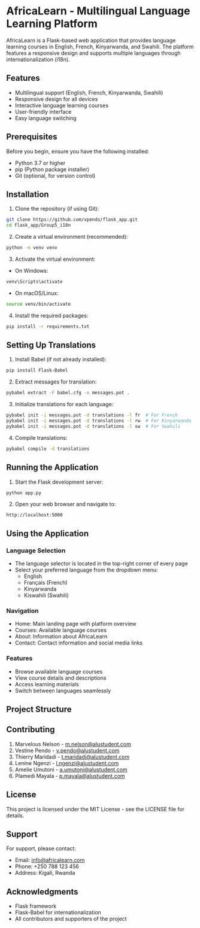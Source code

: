 # AfricaLearn - Multilingual Language Learning Platform

AfricaLearn is a Flask-based web application that provides language learning courses in English, French, Kinyarwanda, and Swahili. The platform features a responsive design and supports multiple languages through internationalization (i18n).

## Features

- Multilingual support (English, French, Kinyarwanda, Swahili)
- Responsive design for all devices
- Interactive language learning courses
- User-friendly interface
- Easy language switching

## Prerequisites

Before you begin, ensure you have the following installed:
- Python 3.7 or higher
- pip (Python package installer)
- Git (optional, for version control)

## Installation

1. Clone the repository (if using Git):
```bash
git clone https://github.com/vpendo/flask_app.git
cd flask_app/Group5_i18n
```

2. Create a virtual environment (recommended):
```bash
python -m venv venv
```

3. Activate the virtual environment:
- On Windows:
```bash
venv\Scripts\activate
```
- On macOS/Linux:
```bash
source venv/bin/activate
```

4. Install the required packages:
```bash
pip install -r requirements.txt
```

## Setting Up Translations

1. Install Babel (if not already installed):
```bash
pip install Flask-Babel
```

2. Extract messages for translation:
```bash
pybabel extract -F babel.cfg -o messages.pot .
```

3. Initialize translations for each language:
```bash
pybabel init -i messages.pot -d translations -l fr  # For French
pybabel init -i messages.pot -d translations -l rw  # For Kinyarwanda
pybabel init -i messages.pot -d translations -l sw  # For Swahili
```

4. Compile translations:
```bash
pybabel compile -d translations
```

## Running the Application

1. Start the Flask development server:
```bash
python app.py
```

2. Open your web browser and navigate to:
```
http://localhost:5000
```

## Using the Application

### Language Selection
- The language selector is located in the top-right corner of every page
- Select your preferred language from the dropdown menu:
  - English
  - Français (French)
  - Kinyarwanda
  - Kiswahili (Swahili)

### Navigation
- Home: Main landing page with platform overview
- Courses: Available language courses
- About: Information about AfricaLearn
- Contact: Contact information and social media links

### Features
- Browse available language courses
- View course details and descriptions
- Access learning materials
- Switch between languages seamlessly

## Project Structure




## Contributing

1. Marvelous Nelson - m.nelson@alustudent.com
2. Vestine Pendo - v.pendo@alustudent.com
3. Thierry Maridadi - t.maridadi@alustudent.com
4. Lenine Ngenzi - l.ngenzi@alustudent.com
5. Amelie Umutoni - a.umutoni@alustudent.com
6. Plamedi Mayala - p.mayala@alustudent.com

## License

This project is licensed under the MIT License - see the LICENSE file for details.

## Support

For support, please contact:
- Email: info@africalearn.com
- Phone: +250 788 123 456
- Address: Kigali, Rwanda

## Acknowledgments

- Flask framework
- Flask-Babel for internationalization
- All contributors and supporters of the project 
